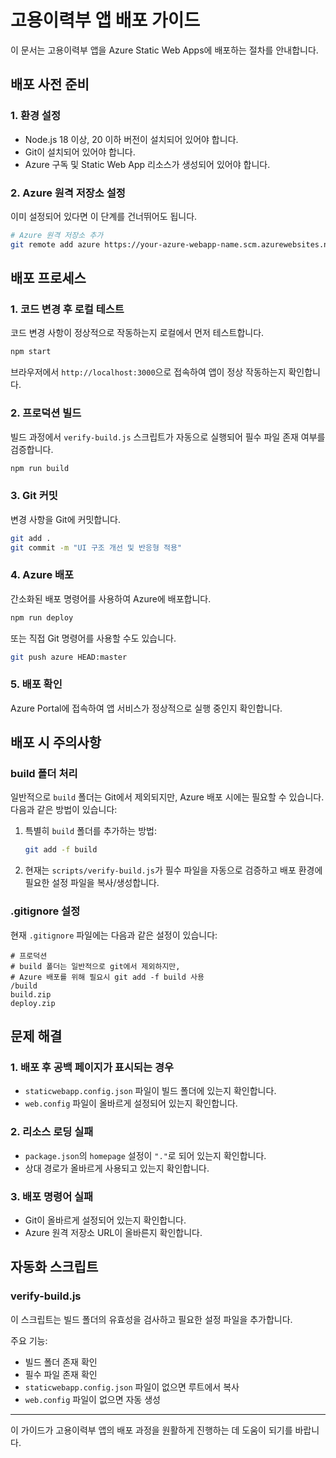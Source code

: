 # 고용이력부 앱 배포 가이드

이 문서는 고용이력부 앱을 Azure Static Web Apps에 배포하는 절차를 안내합니다.

## 배포 사전 준비

### 1. 환경 설정
- Node.js 18 이상, 20 이하 버전이 설치되어 있어야 합니다.
- Git이 설치되어 있어야 합니다.
- Azure 구독 및 Static Web App 리소스가 생성되어 있어야 합니다.

### 2. Azure 원격 저장소 설정
이미 설정되어 있다면 이 단계를 건너뛰어도 됩니다.

```bash
# Azure 원격 저장소 추가
git remote add azure https://your-azure-webapp-name.scm.azurewebsites.net:443/your-azure-webapp-name.git
```

## 배포 프로세스

### 1. 코드 변경 후 로컬 테스트
코드 변경 사항이 정상적으로 작동하는지 로컬에서 먼저 테스트합니다.

```bash
npm start
```

브라우저에서 `http://localhost:3000`으로 접속하여 앱이 정상 작동하는지 확인합니다.

### 2. 프로덕션 빌드
빌드 과정에서 `verify-build.js` 스크립트가 자동으로 실행되어 필수 파일 존재 여부를 검증합니다.

```bash
npm run build
```

### 3. Git 커밋
변경 사항을 Git에 커밋합니다.

```bash
git add .
git commit -m "UI 구조 개선 및 반응형 적용"
```

### 4. Azure 배포
간소화된 배포 명령어를 사용하여 Azure에 배포합니다.

```bash
npm run deploy
```

또는 직접 Git 명령어를 사용할 수도 있습니다.

```bash
git push azure HEAD:master
```

### 5. 배포 확인
Azure Portal에 접속하여 앱 서비스가 정상적으로 실행 중인지 확인합니다.

## 배포 시 주의사항

### build 폴더 처리
일반적으로 `build` 폴더는 Git에서 제외되지만, Azure 배포 시에는 필요할 수 있습니다. 다음과 같은 방법이 있습니다:

1. 특별히 `build` 폴더를 추가하는 방법:
   ```bash
   git add -f build
   ```

2. 현재는 `scripts/verify-build.js`가 필수 파일을 자동으로 검증하고 배포 환경에 필요한 설정 파일을 복사/생성합니다.

### .gitignore 설정
현재 `.gitignore` 파일에는 다음과 같은 설정이 있습니다:

```
# 프로덕션
# build 폴더는 일반적으로 git에서 제외하지만, 
# Azure 배포를 위해 필요시 git add -f build 사용
/build
build.zip
deploy.zip
```

## 문제 해결

### 1. 배포 후 공백 페이지가 표시되는 경우
- `staticwebapp.config.json` 파일이 빌드 폴더에 있는지 확인합니다.
- `web.config` 파일이 올바르게 설정되어 있는지 확인합니다.

### 2. 리소스 로딩 실패
- `package.json`의 `homepage` 설정이 `"."`로 되어 있는지 확인합니다.
- 상대 경로가 올바르게 사용되고 있는지 확인합니다.

### 3. 배포 명령어 실패
- Git이 올바르게 설정되어 있는지 확인합니다.
- Azure 원격 저장소 URL이 올바른지 확인합니다.

## 자동화 스크립트

### verify-build.js
이 스크립트는 빌드 폴더의 유효성을 검사하고 필요한 설정 파일을 추가합니다.

주요 기능:
- 빌드 폴더 존재 확인
- 필수 파일 존재 확인
- `staticwebapp.config.json` 파일이 없으면 루트에서 복사
- `web.config` 파일이 없으면 자동 생성

--- 

이 가이드가 고용이력부 앱의 배포 과정을 원활하게 진행하는 데 도움이 되기를 바랍니다. 